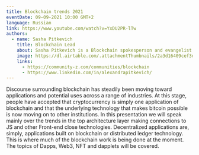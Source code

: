 ```yaml
---
title: Blockchain trends 2021
eventDate: 09-09-2021 10:00 GMT+2
language: Russian
link: https://www.youtube.com/watch?v=YxDU2PR-lTw
authors:
  - name: Sasha Pitkevich
    title: Blockchain Lead
    about: Sasha Pitkevich is a Blockchain spokesperson and evangelist known for her work as Accenture Blockchain Technology lead and her current work as the Global Lead of EPAM Blockchain Business. Sasha is active at the public community space leading global Blockchain Professionals community, participating in the Ring of Ethereum Architects and serving as an advisor for a number of crypto startups.
    image: https://dl.airtable.com/.attachmentThumbnails/2a3d16409cef3de84a21bbb68d5b460c/5a854443
    links:
      - https://community-z.com/communities/blockchain
      - https://www.linkedin.com/in/alexandrapitkevich/
---
```


Discourse surrounding blockchain has steadily been moving toward applications and potential uses across a range of industries. At this stage, people have accepted that cryptocurrency is simply one application of blockchain and that the underlying technology that makes bitcoin possible is now moving on to other institutions.
In this presentation we will speak mainly over the trends in the top architecture layer making connections to JS and other Front-end close technologies. Decentralized applications are, simply, applications built on blockchain or distributed ledger technology. This is where much of the blockchain work is being done at the moment. The topics of Dapps, Web3, NFT and dapplets will be covered.
